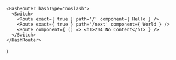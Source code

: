     <HashRouter hashType='noslash'>
      <Switch>
        <Route exact={ true } path='/' component={ Hello } />
        <Route exact={ true } path='/next' component={ World } />
        <Route component={ () => <h1>204 No Content</h1> } />
      </Switch>
    </HashRouter>
  )
  
  
